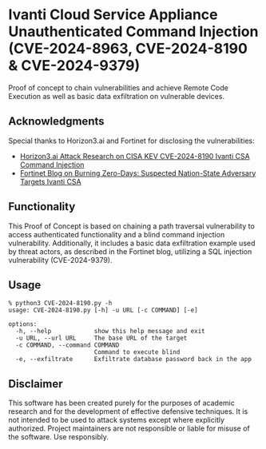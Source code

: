 # Ivanti Cloud Service Appliance Unauthenticated Command Injection (CVE-2024-8963, CVE-2024-8190 & CVE-2024-9379)

Proof of concept to chain vulnerabilities and achieve Remote Code Execution as well as basic data exfiltration on vulnerable devices.

## Acknowledgments

Special thanks to Horizon3.ai and Fortinet for disclosing the vulnerabilities:

- [Horizon3.ai Attack Research on CISA KEV CVE-2024-8190 Ivanti CSA Command Injection](https://www.horizon3.ai/attack-research/cisa-kev-cve-2024-8190-ivanti-csa-command-injection/)
- [Fortinet Blog on Burning Zero-Days: Suspected Nation-State Adversary Targets Ivanti CSA](https://www.fortinet.com/blog/threat-research/burning-zero-days-suspected-nation-state-adversary-targets-ivanti-csa)

## Functionality

This Proof of Concept is based on chaining a path traversal vulnerability to access authenticated functionality and a blind command injection vulnerability. Additionally, it includes a basic data exfiltration example used by threat actors, as described in the Fortinet blog, utilizing a SQL injection vulnerability (CVE-2024-9379).

## Usage

```
% python3 CVE-2024-8190.py -h
usage: CVE-2024-8190.py [-h] -u URL [-c COMMAND] [-e]

options:
  -h, --help            show this help message and exit
  -u URL, --url URL     The base URL of the target
  -c COMMAND, --command COMMAND
                        Command to execute blind
  -e, --exfiltrate      Exfiltrate database password back in the app
```

## Disclaimer

This software has been created purely for the purposes of academic research and for the development of effective defensive techniques. It is not intended to be used to attack systems except where explicitly authorized. Project maintainers are not responsible or liable for misuse of the software. Use responsibly.
